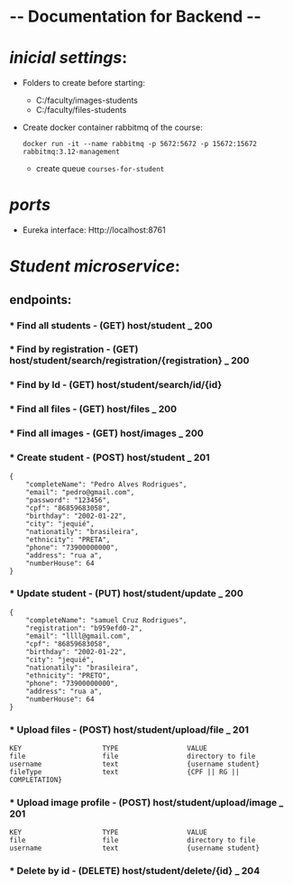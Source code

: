 # -- Documentation for Backend -- <br>


# _inicial settings_:
- Folders to create before starting:
  - C:/faculty/images-students
  - C:/faculty/files-students
 
- Create docker container rabbitmq of the course:
  ```
  docker run -it --name rabbitmq -p 5672:5672 -p 15672:15672 rabbitmq:3.12-management 
  ```
  - create queue ```courses-for-student```

# _ports_
- Eureka interface: Http://localhost:8761
 
# _Student microservice_:
## endpoints:
### * Find all students - (GET) host/student _ 200

### * Find by registration - (GET) host/student/search/registration/{registration} _ 200

### * Find by Id - (GET) host/student/search/id/{id}

### * Find all files - (GET) host/files _ 200

### * Find all images - (GET) host/images _ 200

### * Create student - (POST) host/student _ 201
```
{
    "completeName": "Pedro Alves Rodrigues",
    "email": "pedro@gmail.com",
    "password": "123456",
    "cpf": "86859683058",
    "birthday": "2002-01-22",
    "city": "jequié",
    "nationatily": "brasileira",
    "ethnicity": "PRETA",
    "phone": "73900000000",
    "address": "rua a",
    "numberHouse": 64
}
```
### * Update student - (PUT) host/student/update _ 200
```
{
    "completeName": "samuel Cruz Rodrigues",
    "registration": "b959efd0-2",
    "email": "llll@gmail.com",
    "cpf": "86859683058",
    "birthday": "2002-01-22",
    "city": "jequié",
    "nationatily": "brasileira",
    "ethnicity": "PRETO",
    "phone": "73900000000",
    "address": "rua a",
    "numberHouse": 64
}
```
### * Upload files - (POST) host/student/upload/file _ 201
```
KEY                    TYPE                 VALUE
file                   file                 directory to file
username               text                 {username student}
fileType               text                 {CPF || RG || COMPLETATION}
```
### * Upload image profile - (POST) host/student/upload/image _ 201
```
KEY                    TYPE                 VALUE
file                   file                 directory to file
username               text                 {username student}
```
### * Delete by id - (DELETE) host/student/delete/{id} _ 204
